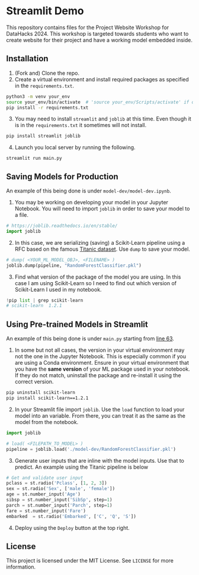 
# Streamlit Demo
This repository contains files for the Project Website Workshop for DataHacks 2024. This workshop is targeted towards students who want to create website for their project and have a working model embedded inside.

## Installation 
1. (Fork and) Clone the repo.
2. Create a virtual environment and install required packages as specified in the `requirements.txt`.
```bash
python3 -m venv your_env
source your_env/bin/activate  # 'source your_env/Scripts/activate' if on Windows
pip install -r requirements.txt
```
3. You may need to install `streamlit` and `joblib` at this time. Even though it is in the `requirements.txt` it sometimes will not install.
```bash
pip install streamlit joblib
```
4. Launch you local server by running the following.
```
streamlit run main.py
```

## Saving Models for Production
An example of this being done is under `model-dev/model-dev.ipynb`.
1. You may be working on developing your model in your Jupyter Notebook. You will need to import `joblib` in order to save your model to a file.
```python
# https://joblib.readthedocs.io/en/stable/
import joblib
```
2. In this case, we are serializing (saving) a Scikit-Learn pipeline using a RFC based on the famous [Titanic dataset](https://www.kaggle.com/competitions/titanic/overview). Use `dump` to save your model.
```python
# dump( <YOUR_ML_MODEL_OBJ>, <FILENAME> )
joblib.dump(pipeline, "RandomForestClassifier.pkl")
```
3. Find what version of the package of the model you are using. In this case I am using Scikit-Learn so I need to find out which version of Scikit-Learn I used in my notebook.
```python
!pip list | grep scikit-learn
# scikit-learn  1.2.1
```

## Using Pre-trained Models in Streamlit
An example of this being done is under `main.py` starting from [line 63](https://github.com/ucsdds3/streamlit-demo/blob/5af213f5d185516edfad25bbc2344ef6d93c7054/main.py#L63).
1. In some but not all cases, the version in your virtual environment may not the one in the Jupyter Notebook. This is especially common if you are using a Conda environment. Ensure in your virtual environment that you have the **same version** of your ML package used in your notebook.
If they do not match, uninstall the package and re-install it using the correct version.
```bash
pip uninstall scikit-learn
pip install scikit-learn==1.2.1
```
2. In your Streamlit file import `joblib`. Use the `load` function to load your model into an variable. From there, you can treat it as the same as the model from the notebook.
```python
import joblib

# load( <FILEPATH_TO_MODEL> )
pipeline = joblib.load('./model-dev/RandomForestClassifier.pkl')
```
3. Generate user inputs that are inline with the model inputs. Use that to predict. An example using the Titanic pipeline is below
```python
# Get and validate user input
pclass = st.radio('Pclass', [1, 2, 3])
sex = st.radio('Sex', ['male', 'female'])
age = st.number_input('Age')
sibsp = st.number_input('SibSp', step=1)
parch = st.number_input('Parch', step=1)
fare = st.number_input('Fare')
embarked  = st.radio('Embarked', ['C', 'Q', 'S'])
```
4. Deploy using the `Deploy` button at the top right.

## License
This project is licensed under the MIT License. See `LICENSE` for more information.
